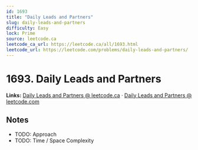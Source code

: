 ```yaml
--- 
id: 1693
title: "Daily Leads and Partners"
slug: daily-leads-and-partners
difficulty: Easy
lock: Prime
source: leetcode.ca
leetcode_ca_url: https://leetcode.ca/all/1693.html
leetcode_url: https://leetcode.com/problems/daily-leads-and-partners/
---
```


# 1693. Daily Leads and Partners

**Links:** [Daily Leads and Partners @ leetcode.ca](https://leetcode.ca/all/1693.html) · [Daily Leads and Partners @ leetcode.com](https://leetcode.com/problems/daily-leads-and-partners/)

## Notes
- TODO: Approach
- TODO: Time / Space Complexity
